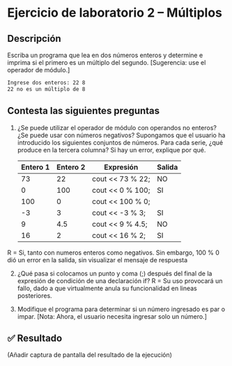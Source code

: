 # Ejercicio de laboratorio 2 – Múltiplos

## Descripción

Escriba un programa que lea en dos números enteros y determine e imprima si el primero es un múltiplo del segundo. [Sugerencia: use el operador de módulo.]

```cmd
Ingrese dos enteros: 22 8
22 no es un múltiplo de 8
```

## Contesta las siguientes preguntas

1. ¿Se puede utilizar el operador de módulo con operandos no enteros? ¿Se puede usar con números negativos? Supongamos que el usuario ha introducido los siguientes conjuntos de números. Para cada serie, ¿qué produce en la tercera columna? Si hay un error, explique por qué.

   | Entero 1 | Entero 2 | Expresión        | Salida |
   | -------- | -------- | ---------------- | ------ |
   | 73       | 22       | cout << 73 % 22; |   NO   |
   | 0        | 100      | cout << 0 % 100; |   SI   |
   | 100      | 0        | cout << 100 % 0; |        |
   | -3       | 3        | cout << -3 % 3;  |   SI   |
   | 9        | 4.5      | cout << 9 % 4.5; |   NO   |
   | 16       | 2        | cout << 16 % 2;  |   SI   |

R = Si, tanto con numeros enteros como negativos.
Sin embargo, 100 % 0 dió un error en la salida, sin visualizar el mensaje de respuesta

2. ¿Qué pasa si colocamos un punto y coma (;) después del final de la expresión de condición de una declaración if?
R = Su uso provocará un fallo, dado a que virtualmente anula su funcionalidad en lineas posteriores.

3. Modifique el programa para determinar si un número ingresado es par o impar. [Nota: Ahora, el usuario necesita ingresar solo un número.]

## ✅ Resultado

(Añadir captura de pantalla del resultado de la ejecución)